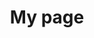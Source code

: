 ---
# Page title
title: My page

# Page type - we want a landing page (such as a homepage)
type: landing


# Your landing page sections - add as many different content blocks as you like
sections:
  # A section to display blog posts
  - block: collection
    id: section-1
    content:
      title: Section 1
      subtitle: All Posts
      text: Add any **markdown** formatted content here - text, images, videos, galleries - and even HTML code!
      
      # Display content from the `content/post/` folder
      filters:
        folders:
          - hardskills
          - softskills
        #recursive: true
      sort_by: 'Date'
      sort_ascending: false
      
    design:
      # Choose how many columns the section has. Valid values: '1' or '2'.
      columns: '1'
      # Choose your content listing view - here we use the `showcase` view
      view: list
      # For the Showcase view, do you want to flip alternate rows?
      #flip_alt_rows: true
---